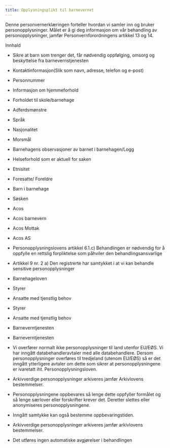 ```yaml
---
title: Opplysningsplikt til barnevernet
---
```



  

Denne personvernerklæringen forteller hvordan vi samler inn og bruker personopplysninger. Målet er å gi deg informasjon om vår behandling av personopplysninger, jamfør Personvernforordningens artikkel 13 og 14.

  

Innhald

*   Sikre at barn som trenger det, får nødvendig oppfølging, omsorg og beskyttelse fra barnevernstjenesten  
    
*   Kontaktinformasjon(Slik som navn, adresse, telefon og e-post)  
    
*   Personnummer  
    
*   Informasjon om hjemmeforhold  
    
*   Forholdet til skole/barnehage  
    
*   Adferdsmønstre  
    
*   Språk  
    
*   Nasjonalitet  
    
*   Morsmål  
    
*   Barnehagens observasjoner av barnet i barnehagen/Logg  
    
*   Helseforhold som er aktuell for saken  
    
*   Etnisitet  
    
*   Foresatte/ Foreldre  
    
*   Barn i barnehage  
    
*   Søsken  
    
*   Acos  
    
*   Acos barnevern  
    
*   Acos Mottak  
    
*   Acos AS  
    
*   Personopplysningslovens artikkel 6.1.c) Behandlingen er nødvendig for å oppfylle en rettslig forpliktelse som påhviler den behandlingsansvarlige  
    
*   Artikkel 9 nr. 2 a) Den registrerte har samtykket i at vi kan behandle sensitive personopplysninger  
    
*   Barnehageloven  
    
*   Styrer  
    
*   Ansatte med tjenstlig behov  
    
*   Styrer  
    
*   Ansatte med tjenstlig behov  
    
*   Barneverntjenesten  
    
*   Barneverntjenesten  
    
*   Vi overfører normalt ikke personopplysninger til land utenfor EU/EØS. Vi har inngått databehandleravtaler med alle databehandlere. Dersom personopplysninger overføres til tredjeland (utenom EU/EØS) så er det inngått ytterligere avtaler om dette som sikrer at personopplysningene er ivaretatt iht. Personopplysningsloven.  
    
*   Arkivverdige personopplysninger arkiveres jamfør Arkivlovens bestemmelser.  
    
*   Personopplysningene oppbevares så lenge dette oppfyller formålet og så lenge særlover eller forskrifter krever det. Deretter slettes eller anonymiseres personopplysningene.  
    
*   Inngått samtykke kan også bestemme oppbevaringstiden.  
    
*   Arkivverdige personopplysninger arkiveres jamfør arkivlovens bestemmelser.  
    
*   Det utføres ingen automatiske avgjørelser i behandlingen